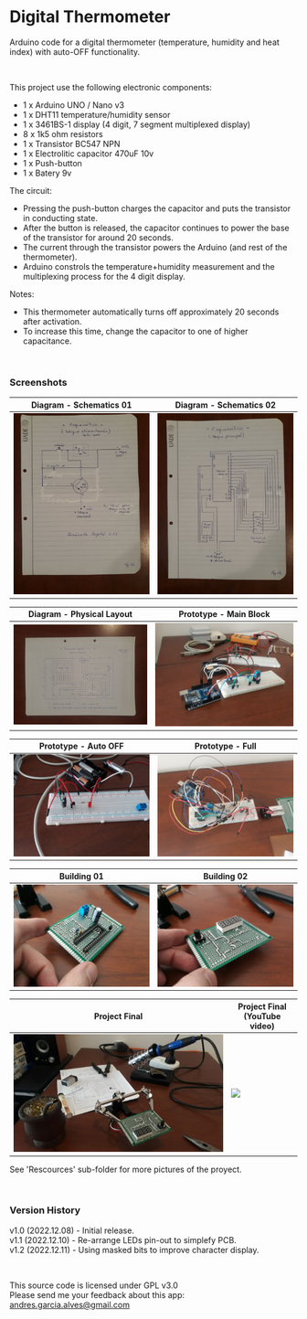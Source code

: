 # Digital Thermometer

Arduino code for a digital thermometer (temperature, humidity and heat index) with auto-OFF functionality.

&nbsp;

This project use the following electronic components:
- 1 x Arduino UNO / Nano v3
- 1 x DHT11 temperature/humidity sensor
- 1 x 3461BS-1 display (4 digit, 7 segment multiplexed display)
- 8 x 1k5 ohm resistors
- 1 x Transistor BC547 NPN
- 1 x Electrolitic capacitor 470uF 10v
- 1 x Push-button
- 1 x Batery 9v


The circuit:
- Pressing the push-button charges the capacitor and puts the transistor in conducting state.
- After the button is released, the capacitor continues to power the base of the transistor for around 20 seconds.
- The current through the transistor powers the Arduino (and rest of the thermometer).
- Arduino constrols the temperature+humidity measurement and the multiplexing process for the 4 digit display.

Notes:
- This thermometer automatically turns off approximately 20 seconds after activation.
- To increase this time, change the capacitor to one of higher capacitance.

&nbsp;

### Screenshots

| Diagram - Schematics 01                         | Diagram - Schematics 02                         |
|-------------------------------------------------|-------------------------------------------------|
| ![](Resources/01-diagram-squematic-01.jpg)      | ![](Resources/02-diagram-squematic-02.jpg)      |

| Diagram - Physical Layout                       |  Prototype - Main Block                         |
|-------------------------------------------------|-------------------------------------------------|
| ![](Resources/03-diagram-physical-layout.jpg)   | ![](Resources/04-prototype-main-block-01.jpg)   |

| Prototype - Auto OFF                            |  Prototype - Full                               |
|-------------------------------------------------|-------------------------------------------------|
| ![](Resources/06-prototype-auto-off.jpg)        | ![](Resources/07-prototype-full.jpg)            |

| Building 01                                     |  Building 02                                    |
|-------------------------------------------------|-------------------------------------------------|
| ![](Resources/08-building-01.jpg)               | ![](Resources/09-building-02.jpg)               |

| Project Final                                   | Project Final (YouTube video)                   |
|-------------------------------------------------|-------------------------------------------------|
| ![](Resources/11-building-04.jpg)               | [![](Resources/Proyect-Final.jpg)](https://youtu.be/) |

See 'Rescources' sub-folder for more pictures of the proyect.

&nbsp;

### Version History

v1.0 (2022.12.08) - Initial release.  
v1.1 (2022.12.10) - Re-arrange LEDs pin-out to simplefy PCB.  
v1.2 (2022.12.11) - Using masked bits to improve character display.  

&nbsp;

This source code is licensed under GPL v3.0  
Please send me your feedback about this app: andres.garcia.alves@gmail.com
